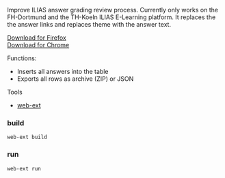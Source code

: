 Improve ILIAS answer grading review process. Currently only works on the FH-Dortmund and the TH-Koeln ILIAS E-Learning platform. It replaces the the answer links and replaces theme with the answer text.

[Download for Firefox](https://addons.mozilla.org/en-GB/firefox/addon/iliasreviewimprover/)  
[Download for Chrome](https://chrome.google.com/webstore/detail/ilias-review-improver/jciddffbbmhjgfhgahffiejmiakbghdg?utm_source=chrome-ntp-icon)

Functions:

-   Inserts all answers into the table
-   Exports all rows as archive (ZIP) or JSON

Tools

-   [web-ext](https://github.com/mozilla/web-ext)

### build

```
web-ext build
```

### run

```
web-ext run
```
